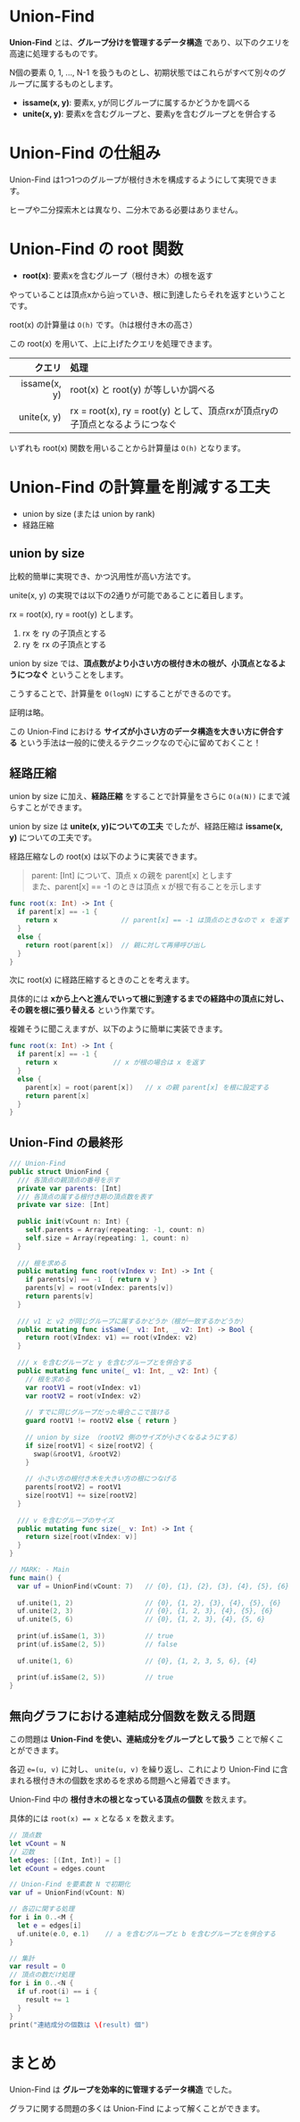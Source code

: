 # Union-Find

**Union-Find** とは、**グループ分けを管理するデータ構造** であり、以下のクエリを高速に処理するものです。

N個の要素 0, 1, ..., N-1 を扱うものとし、初期状態ではこれらがすべて別々のグループに属するものとします。

- **issame(x, y)**: 要素x, yが同じグループに属するかどうかを調べる
- **unite(x, y)**: 要素xを含むグループと、要素yを含むグループとを併合する

# Union-Find の仕組み

Union-Find は1つ1つのグループが根付き木を構成するようにして実現できます。

ヒープや二分探索木とは異なり、二分木である必要はありません。

# Union-Find の root 関数

- **root(x)**: 要素xを含むグループ（根付き木）の根を返す

やっていることは頂点xから辿っていき、根に到達したらそれを返すということです。

root(x) の計算量は `O(h)` です。（hは根付き木の高さ）

この root(x) を用いて、上に上げたクエリを処理できます。

|クエリ|処理|
|---:|:---|
|issame(x, y)|root(x) と root(y) が等しいか調べる|
|unite(x, y)|rx = root(x), ry = root(y) として、頂点rxが頂点ryの子頂点となるようにつなぐ|

いずれも root(x) 関数を用いることから計算量は `O(h)` となります。

# Union-Find の計算量を削減する工夫

- union by size (または union by rank)
- 経路圧縮

## union by size

比較的簡単に実現でき、かつ汎用性が高い方法です。

unite(x, y) の実現では以下の2通りが可能であることに着目します。

rx = root(x), ry = root(y) とします。

1. rx を ry の子頂点とする
2. ry を rx の子頂点とする

union by size では、**頂点数がより小さい方の根付き木の根が、小頂点となるようにつなぐ** ということをします。

こうすることで、計算量を `O(logN)` にすることができるのです。

証明は略。

この Union-Find における **サイズが小さい方のデータ構造を大きい方に併合する** という手法は一般的に使えるテクニックなので心に留めておくこと！

## 経路圧縮

union by size に加え、**経路圧縮** をすることで計算量をさらに `O(a(N))` にまで減らすことができます。

union by size は **unite(x, y)についての工夫** でしたが、経路圧縮は **issame(x, y)** についての工夫です。

経路圧縮なしの root(x) は以下のように実装できます。

> parent: [Int] について、頂点 x の親を parent[x] とします<br>
> また、parent[x] == -1 のときは頂点 x が根で有ることを示します

```swift
func root(x: Int) -> Int {
  if parent[x] == -1 {
    return x                // parent[x] == -1 は頂点のときなので x を返す
  }
  else {
    return root(parent[x])  // 親に対して再帰呼び出し
  }
}
```

次に root(x) に経路圧縮するときのことを考えます。

具体的には **xから上へと進んでいって根に到達するまでの経路中の頂点に対し、その親を根に張り替える** という作業です。

複雑そうに聞こえますが、以下のように簡単に実装できます。

```swift
func root(x: Int) -> Int {
  if parent[x] == -1 {
    return x              // x が根の場合は x を返す
  }
  else {
    parent[x] = root(parent[x])   // x の親 parent[x] を根に設定する
    return parent[x]
  }
}
```

## Union-Find の最終形

```swift
/// Union-Find
public struct UnionFind {
  /// 各頂点の親頂点の番号を示す
  private var parents: [Int]
  /// 各頂点の属する根付き期の頂点数を表す
  private var size: [Int]
  
  public init(vCount n: Int) {
    self.parents = Array(repeating: -1, count: n)
    self.size = Array(repeating: 1, count: n)
  }
  
  /// 根を求める
  public mutating func root(vIndex v: Int) -> Int {
    if parents[v] == -1  { return v }
    parents[v] = root(vIndex: parents[v])
    return parents[v]
  }
  
  /// v1 と v2 が同じグループに属するかどうか（根が一致するかどうか）
  public mutating func isSame(_ v1: Int, _ v2: Int) -> Bool {
    return root(vIndex: v1) == root(vIndex: v2)
  }
  
  /// x を含むグループと y を含むグループとを併合する
  public mutating func unite(_ v1: Int, _ v2: Int) {
    // 根を求める
    var rootV1 = root(vIndex: v1)
    var rootV2 = root(vIndex: v2)
    
    // すでに同じグループだった場合ここで抜ける
    guard rootV1 != rootV2 else { return }
    
    // union by size （rootV2 側のサイズが小さくなるようにする）
    if size[rootV1] < size[rootV2] {
      swap(&rootV1, &rootV2)
    }
    
    // 小さい方の根付き木を大きい方の根につなげる
    parents[rootV2] = rootV1
    size[rootV1] += size[rootV2]
  }
  
  /// v を含むグループのサイズ
  public mutating func size(_ v: Int) -> Int {
    return size[root(vIndex: v)]
  }
}

// MARK: - Main
func main() {
  var uf = UnionFind(vCount: 7)   // {0}, {1}, {2}, {3}, {4}, {5}, {6}
  
  uf.unite(1, 2)                  // {0}, {1, 2}, {3}, {4}, {5}, {6}
  uf.unite(2, 3)                  // {0}, {1, 2, 3}, {4}, {5}, {6}
  uf.unite(5, 6)                  // {0}, {1, 2, 3}, {4}, {5, 6}
  
  print(uf.isSame(1, 3))          // true
  print(uf.isSame(2, 5))          // false
  
  uf.unite(1, 6)                  // {0}, {1, 2, 3, 5, 6}, {4}
  
  print(uf.isSame(2, 5))          // true
}

```

## 無向グラフにおける連結成分個数を数える問題

この問題は **Union-Find を使い、連結成分をグループとして扱う** ことで解くことができます。

各辺 `e=(u, v)` に対し、 `unite(u, v)` を繰り返し、これにより Union-Find に含まれる根付き木の個数を求めるを求める問題へと帰着できます。

Union-Find 中の **根付き木の根となっている頂点の個数** を数えます。

具体的には `root(x) == x` となる x を数えます。

```swift
// 頂点数
let vCount = N
// 辺数
let edges: [(Int, Int)] = []
let eCount = edges.count

// Union-Find を要素数 N で初期化
var uf = UnionFind(vCount: N)

// 各辺に関する処理
for i in 0..<M {
  let e = edges[i]
  uf.unite(e.0, e.1)    // a を含むグループと b を含むグループとを併合する
}

// 集計
var result = 0
// 頂点の数だけ処理
for i in 0..<N {
  if uf.root(i) == i {
    result += 1
  }
}
print("連結成分の個数は \(result) 個")
```

# まとめ

Union-Find は **グループを効率的に管理するデータ構造** でした。

グラフに関する問題の多くは Union-Find によって解くことができます。

